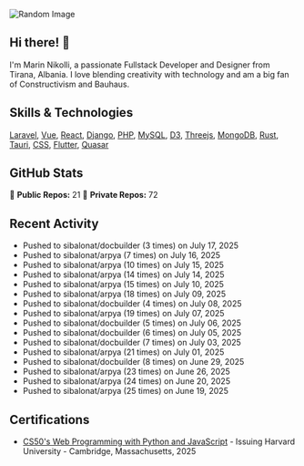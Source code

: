 ![Random Image](assets/1.png)
## Hi there! 👋

I'm Marin Nikolli, a passionate Fullstack Developer and Designer from Tirana, Albania. I love blending creativity with technology and am a big fan of Constructivism and Bauhaus.

## Skills & Technologies

[Laravel](https://laravel.com/), [Vue](https://vuejs.org/), [React](https://react.dev/), [Django](https://www.djangoproject.com/), [PHP](https://www.php.net/), [MySQL](https://www.mysql.com/), [D3](https://d3js.org/), [Threejs](https://threejs.org/), [MongoDB](https://www.mongodb.com/?msockid=18f41f88c021681c2a650aaac1546995), [Rust](https://www.rust-lang.org/), [Tauri](https://tauri.app/), [CSS](https://css3.com/), [Flutter](https://flutter.dev/), [Quasar](https://quasar.dev/)

## GitHub Stats

🌟 **Public Repos:** 21
🌟 **Private Repos:** 72  

## Recent Activity
- Pushed to sibalonat/docbuilder (3 times) on July 17, 2025
- Pushed to sibalonat/arpya (7 times) on July 16, 2025
- Pushed to sibalonat/arpya (10 times) on July 15, 2025
- Pushed to sibalonat/arpya (14 times) on July 14, 2025
- Pushed to sibalonat/arpya (15 times) on July 10, 2025
- Pushed to sibalonat/arpya (18 times) on July 09, 2025
- Pushed to sibalonat/docbuilder (4 times) on July 08, 2025
- Pushed to sibalonat/arpya (19 times) on July 07, 2025
- Pushed to sibalonat/docbuilder (5 times) on July 06, 2025
- Pushed to sibalonat/docbuilder (6 times) on July 05, 2025
- Pushed to sibalonat/docbuilder (7 times) on July 03, 2025
- Pushed to sibalonat/arpya (21 times) on July 01, 2025
- Pushed to sibalonat/docbuilder (8 times) on June 29, 2025
- Pushed to sibalonat/arpya (23 times) on June 26, 2025
- Pushed to sibalonat/arpya (24 times) on June 20, 2025
- Pushed to sibalonat/arpya (25 times) on June 19, 2025



## Certifications

- [CS50's Web Programming with
Python and JavaScript](https://certificates.cs50.io/faf4470c-c773-489d-bc3e-b0086a8a5404.pdf?size=letter) - Issuing Harvard University - Cambridge, Massachusetts, 2025
